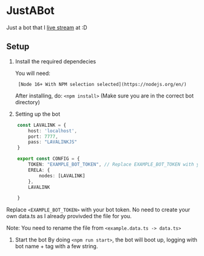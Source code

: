 # JustABot
 Just a bot that I [live stream](https://twitch.tv/dmnight6) at :D

## Setup
1. Install the required dependecies

    You will need:

        [Node 16+ With NPM selection selected](https://nodejs.org/en/)

    After installing, do: `<npm install>` (Make sure you are in the correct bot directory)

1. Setting up the bot
```ts
    const LAVALINK = {
        host: 'localhost',
        port: 7777,
        pass: "LAVALINKJS"
    }

    export const CONFIG = {
        TOKEN: "EXAMPLE_BOT_TOKEN", // Replace EXAMPLE_BOT_TOKEN with your bot token.
        ERELA: {
            nodes: [LAVALINK]
        },
        LAVALINK

    }
```
Replace `<EXAMPLE_BOT_TOKEN>` with your bot token. No need to create your own data.ts as I already provivded the file for you.

Note: You need to rename the file from `<example.data.ts -> data.ts>`

1. Start the bot
By doing `<npm run start>`, the bot will boot up, logging with bot name + tag with a few string.